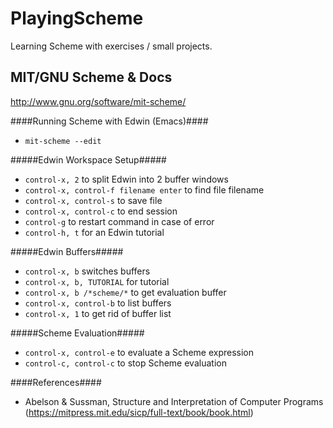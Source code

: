 PlayingScheme
=============

Learning Scheme with exercises / small projects.


## MIT/GNU Scheme & Docs ##

http://www.gnu.org/software/mit-scheme/


####Running Scheme with Edwin (Emacs)####

* `mit-scheme --edit`


#####Edwin Workspace Setup#####
* `control-x, 2` to split Edwin into 2 buffer windows
* `control-x, control-f filename enter` to find file filename
* `control-x, control-s` to save file
* `control-x, control-c` to end session
* `control-g` to restart command in case of error
* `control-h, t` for an Edwin tutorial

#####Edwin Buffers#####
* `control-x, b` switches buffers
* `control-x, b, TUTORIAL` for tutorial
* `control-x, b /*scheme/*` to get evaluation buffer
* `control-x, control-b` to list buffers
* `control-x, 1` to get rid of buffer list

#####Scheme Evaluation#####
* `control-x, control-e` to evaluate a Scheme expression
* `control-c, control-c` to stop Scheme evaluation



####References####

* Abelson & Sussman, Structure and Interpretation of Computer Programs (https://mitpress.mit.edu/sicp/full-text/book/book.html)
